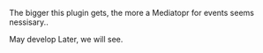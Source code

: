 The bigger this plugin gets, the more a Mediatopr for events seems nessisary..


May develop Later, we will see.
